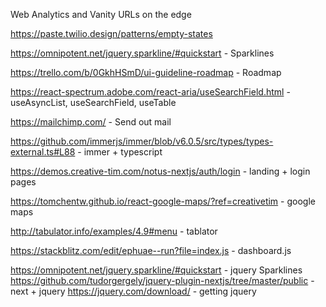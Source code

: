 Web Analytics and Vanity URLs on the edge

https://paste.twilio.design/patterns/empty-states

https://omnipotent.net/jquery.sparkline/#quickstart - Sparklines

https://trello.com/b/0GkhHSmD/ui-guideline-roadmap - Roadmap

https://react-spectrum.adobe.com/react-aria/useSearchField.html - useAsyncList, useSearchField, useTable

https://mailchimp.com/ - Send out mail

https://github.com/immerjs/immer/blob/v6.0.5/src/types/types-external.ts#L88 - immer + typescript

https://demos.creative-tim.com/notus-nextjs/auth/login - landing + login pages

https://tomchentw.github.io/react-google-maps/?ref=creativetim - google maps

http://tabulator.info/examples/4.9#menu - tablator

https://stackblitz.com/edit/ephuae--run?file=index.js - dashboard.js 


https://omnipotent.net/jquery.sparkline/#quickstart - jquery Sparklines
https://github.com/tudorgergely/jquery-plugin-nextjs/tree/master/public - next + jquery
https://jquery.com/download/ - getting jquery 